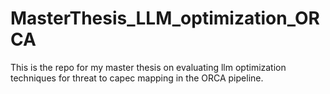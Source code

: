# MasterThesis_LLM_optimization_ORCA
This is the repo for my master thesis on evaluating llm optimization techniques for threat to capec mapping in the ORCA pipeline.
